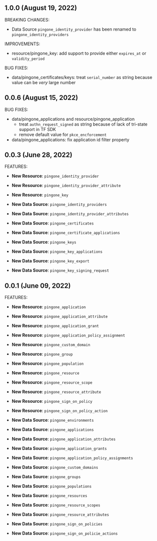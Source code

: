 ## 1.0.0 (August 19, 2022)

BREAKING CHANGES:

* Data Source `pingone_identity_provider` has been renamed to `pingone_identity_providers`

IMPROVEMENTS:

* resource/pingone_key: add support to provide either `expires_at` or `validity_period`

BUG FIXES:

* data/pingone_certificates/keys: treat `serial_number` as string because value can be _very_ large number

## 0.0.6 (August 15, 2022)

BUG FIXES:

* data/pingone_applications and resource/pingone_application
  * treat `authn_request_signed` as string because of lack of tri-state support in TF SDK
  * remove default value for `pkce_encforcement`
* data/pingone_applications: fix application id filter property

## 0.0.3 (June 28, 2022)

FEATURES:

* **New Resource**: `pingone_identity_provider`
* **New Resource**: `pingone_identity_provider_attribute`
* **New Resource**: `pingone_key`

* **New Data Source**: `pingone_identity_providers`
* **New Data Source**: `pingone_identity_provider_attributes`
* **New Data Source**: `pingone_certificates`
* **New Data Source**: `pingone_certificate_applications`
* **New Data Source**: `pingone_keys`
* **New Data Source**: `pingone_key_applications`
* **New Data Source**: `pingone_key_export`
* **New Data Source**: `pingone_key_signing_request`

## 0.0.1 (June 09, 2022)

FEATURES:

* **New Resource**: `pingone_application`
* **New Resource**: `pingone_application_attribute`
* **New Resource**: `pingone_application_grant`
* **New Resource**: `pingone_application_policy_assignment`
* **New Resource**: `pingone_custom_domain`
* **New Resource**: `pingone_group`
* **New Resource**: `pingone_population`
* **New Resource**: `pingone_resource`
* **New Resource**: `pingone_resource_scope`
* **New Resource**: `pingone_resource_attribute`
* **New Resource**: `pingone_sign_on_policy`
* **New Resource**: `pingone_sign_on_policy_action`

* **New Data Source**: `pingone_environments`
* **New Data Source**: `pingone_applications`
* **New Data Source**: `pingone_application_attributes`
* **New Data Source**: `pingone_application_grants`
* **New Data Source**: `pingone_application_policy_assignments`
* **New Data Source**: `pingone_custom_domains`
* **New Data Source**: `pingone_groups`
* **New Data Source**: `pingone_populations`
* **New Data Source**: `pingone_resources`
* **New Data Source**: `pingone_resource_scopes`
* **New Data Source**: `pingone_resource_attributes`
* **New Data Source**: `pingone_sign_on_policies`
* **New Data Source**: `pingone_sign_on_policie_actions`
